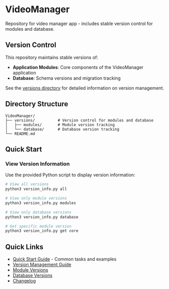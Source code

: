 # VideoManager

Repository for video manager app - includes stable version control for modules and database.

## Version Control

This repository maintains stable versions of:
- **Application Modules**: Core components of the VideoManager application
- **Database**: Schema versions and migration tracking

See the [versions directory](./versions/README.md) for detailed information on version management.

## Directory Structure

```
VideoManager/
├── versions/          # Version control for modules and database
│   ├── modules/       # Module version tracking
│   └── database/      # Database version tracking
└── README.md
```

## Quick Start

### View Version Information

Use the provided Python script to display version information:

```bash
# View all versions
python3 version_info.py all

# View only module versions
python3 version_info.py modules

# View only database versions
python3 version_info.py database

# Get specific module version
python3 version_info.py get core
```

## Quick Links

- [Quick Start Guide](./QUICK_START.md) - Common tasks and examples
- [Version Management Guide](./versions/README.md)
- [Module Versions](./versions/modules/README.md)
- [Database Versions](./versions/database/README.md)
- [Changelog](./CHANGELOG.md)
